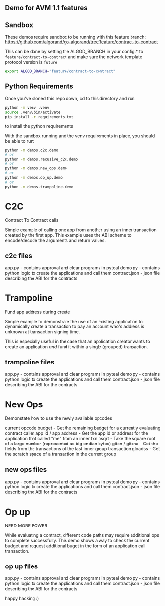 Demo for AVM 1.1 features
-------------------------


## Sandbox 

These demos require sandbox to be running with this feature branch: https://github.com/algorand/go-algorand/tree/feature/contract-to-contract

This can be done by setting the ALGOD_BRANCH in your config.* to `feature/contract-to-contract` and make sure the network template protocol version is `future`
```sh
export ALGOD_BRANCH="feature/contract-to-contract"
```


## Python Requirements

Once you've cloned this repo down, cd to this directory and run

```sh
python -m venv .venv
source .venv/bin/activate
pip install -r requirements.txt
```

to install the python requirements

With the sandbox running and the venv requirements in place, you should be able to run:

```sh
python -m demos.c2c.demo
# or
python -m demos.recusive_c2c.demo
# or
python -m demos.new_ops.demo
# or
python -m demos.op_up.demo
# or
python -m demos.trampoline.demo
```

# C2C 

Contract To Contract calls

Simple example of calling one app from another using an inner transaction created by the first app.  This example uses the ABI scheme to encode/decode the arguments and return values.

## c2c files

app.py  - contains approval and clear programs in pyteal
demo.py - contains python logic to create the applications and call them
contract.json - json file describing the ABI for the contracts

# Trampoline

Fund app address during create

Simple example to demonstrate the use of an existing application to dynamically create a transaction to pay an account who's address is unknown at transaction signing time. 

This is especially useful in the case that an application creator wants to create an application _and_ fund it within a single (grouped) transaction.

## trampoline files

app.py  - contains approval and clear programs in pyteal
demo.py - contains python logic to create the applications and call them
contract.json - json file describing the ABI for the contracts

# New Ops

Demonstate how to use the newly available opcodes

current opcode budget - Get the remaining budget for a currently evaluating contract
caller app id / app address - Get the app id or address for the application that called "me" from an inner txn
bsqrt - Take the square root of a large number (represented as big endian bytes)
gitxn / gitxna - Get the fields from the transactions of the last inner group transaction
gloadss - Get the scratch space of a transaction in the current group

## new ops files

app.py  - contains approval and clear programs in pyteal
demo.py - contains python logic to create the applications and call them
contract.json - json file describing the ABI for the contracts

# Op up

NEED MORE POWER

While evaluating a contract, different code paths may require additional ops to complete successfully. This demo shows a way to check the current budget and request additional buget in the form of an application call transaction.

## op up files

app.py  - contains approval and clear programs in pyteal
demo.py - contains python logic to create the applications and call them
contract.json - json file describing the ABI for the contracts




happy hacking :)